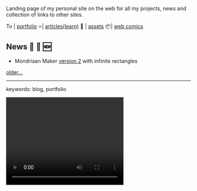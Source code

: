<!--# boukew99 root 🥦 ![favicon](favicon.ico) 🔖 🔗-->
Landing page of my personal site on the web for all my projects, news and collection of links to other sites.

To | [portfolio](portfolio.md) ⭐| [articles(learn)](articles.md) 🧻 | [assets](assets) 📦| [web comics](web_comics)

## News 📰 📅 🆕
- Mondriaan Maker [version 2](https://itch.io/embed-upload/6017377?color=fac901) with infinite rectangles

[older...](news.md)

---

keywords: blog, portfolio

<video width="320" height="240" controls>
  <source src="mondriaan_maker.webm" type="video/webm">
  Your browser does not support the video tag.
</video>
